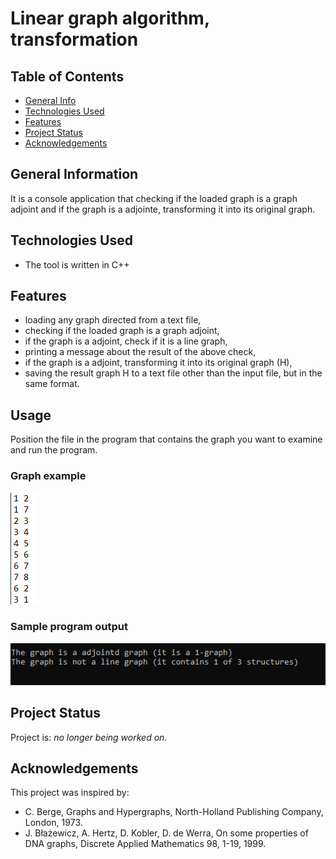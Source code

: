 
# Linear graph algorithm, transformation 
> 
> 

## Table of Contents
* [General Info](#general-information)
* [Technologies Used](#technologies-used)
* [Features](#features)
* [Project Status](#project-status)
* [Acknowledgements](#acknowledgements)


## General Information
It is a console application that checking if the loaded graph is a graph adjoint and if the graph is a adjointe, transforming it into its original graph.


## Technologies Used
- The tool is written in C++


## Features
- loading any graph directed from a text file,
- checking if the loaded graph is a graph adjoint,
- if the graph is a adjoint, check if it is a line graph,
- printing a message about the result of the above check,
- if the graph is a adjoint, transforming it into its original graph (H),
- saving the result graph H to a text file other than the input file, but in the same format. 

## Usage

Position the file in the program that contains the graph you want to examine and run the program.

### Graph example 

![example](./images/example.png)

### Sample program output 

![example](./images/output.png)

## Project Status
Project is: _no longer being worked on_. 

## Acknowledgements

This project was inspired by:
- C. Berge, Graphs and Hypergraphs, North-Holland Publishing Company, London, 1973.
- J. Błażewicz, A. Hertz, D. Kobler, D. de Werra, On some properties of DNA graphs, Discrete Applied Mathematics 98, 1-19, 1999.

